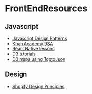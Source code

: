 # FrontEndResources

<h2>Javascript</h2>
<ul>
<li><a href="https://addyosmani.com/resources/essentialjsdesignpatterns/book/">Javascript Design Patterns</a></li>
<li><a href="https://www.khanacademy.org/computing/computer-science/algorithms#algorithms-more-learning">Khan Academy DSA</a></li>
<li><a href="https://school.shoutem.com/">React Native lessons</a></li>
<li><a href="https://github.com/d3/d3/wiki/Tutorials">D3 tutorials</a></li>
<li><a href="https://medium.com/@mbostock/command-line-cartography-part-1-897aa8f8ca2c">D3 maps using ToptoJson</a></li>
</ul>

<h2>Design</h2>
<ul>
<li><a href="https://polaris.shopify.com/principles/principles">Shopify Design Principles</a></li>
</ul>
